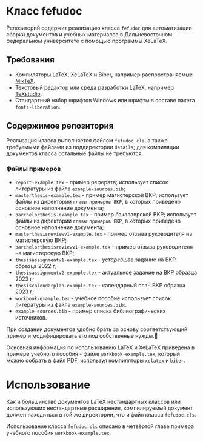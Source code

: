 # Класс fefudoc

Репозиторий содержит реализацию класса `fefudoc` для автоматизации сборки документов и учебных материалов в Дальневосточном федеральном университете с помощью программы XeLaTeX.

## Требования

* Компиляторы LaTeX, XeLaTeX и Biber, например распространяемые [MikTeX](https://miktex.org/download).
* Текстовый редактор или среда разработки LaTeX, например [TeXstudio](https://texstudio.org/#download).
* Стандартный набор шрифтов Windows или шрифты в составе пакета `fonts-liberation`.

## Содержимое репозитория

Реализация класса выполняется файлом `fefudoc.cls`, а также требуемыми файлами из поддиректории `details`; для компиляции документов класса остальные файлы не требуются.

### Файлы примеров
* `report-example.tex` - пример реферата; использует список литературы из файла `example-sources.bib`;
* `masterthesis-example.tex` - пример магистерской ВКР; использует файлы из директории `главы примеров ВКР`, в которых приведено основное наполнение документа;
* `barchelorthesis-example.tex` - пример бакалаврской ВКР; использует файлы из директории `главы примеров ВКР`, в которых приведено основное наполнение документа;
* `masterthesisreviewv1-example.tex` - пример отзыва руководителя на магистерскую ВКР;
* `barchelorthesisreviewv1-example.tex` - пример отзыва руководителя на магистерскую ВКР;
* `thesisassignmentv1-example.tex` - _устаревшее_ задание на ВКР образца 2022 г;
* `thesisassignmentv2-example.tex` - актуальное задание на ВКР образца 2023 г;
* `thesiscalendarplan-example.tex` - календарный план ВКР образца 2023 г;
* `workbook-example.tex` - учебное пособие использует список литературы из файла `example-sources.bib`;.
* `example-sources.bib` - пример списка библиографических источников.

При создании документов удобно брать за основу соответствующий пример и модифицировать его под собственные нужды.

Основная информация по использованию LaTeX и XeLaTeX приведена в примере учебного пособия - файле `workbook-example.tex`, который можно собрать в файл PDF, используя компиляторы `xelatex` и `biber`.

# Использование

Как и большинство документов LaTeX нестандартных классов или использующих нестандартные расширения, компилируемый документ должен находиться в той же директории, что и файл класса `fefudoc.cls`.

Использование класса `fefudoc.cls` описано в четвёртой главе примера учебного пособия `workbook-example.tex`.
